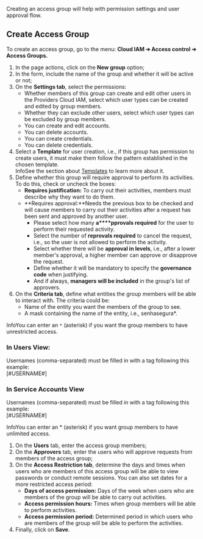 Creating an access group will help with permission settings and user approval flow.

## Create Access Group

To create an access group, go to the menu: **Cloud IAM ➔ Access control ➔ Access Groups.**

1. In the page actions, click on the **New group** option;
2. In the form, include the name of the group and whether it will be active or not;
3. On the **Settings tab**, select the permissions:
	* Whether members of this group can create and edit other users in the Providers Cloud IAM, select which user types can be created and edited by group members.
	* Whether they can exclude other users, select which user types can be excluded by group members.
	* You can create and edit accounts.
	* You can delete accounts.
	* You can create credentials.
	* You can delete credentials.
4. Select a **Template** for user creation, i.e., if this group has permission to create users, it must make them follow the pattern established in the chosen template.  
InfoSee the section about [Templates](/v3-32/docs/cloud-iam-add-template) to learn more about it.
5. Define whether this group will require approval to perform its activities. To do this, check or uncheck the boxes:
	* **Requires justification:** To carry out their activities, members must describe why they want to do them.
	* **Requires approval:**Needs the previous box to be checked and will cause members to carry out their activities after a request has been sent and approved by another user.
		+ Please select how many **a****pprovals required** for the user to perform their requested activity.
		+ Select the number of **reprovals required** to cancel the request, i.e., so the user is not allowed to perform the activity.
		+ Select whether there will be **approval in levels**, i.e., after a lower member's approval, a higher member can approve or disapprove the request.
		+ Define whether it will be mandatory to specify the **governance code** when justifying.
		+ And if always, **managers will be included** in the group's list of approvers.
6. On the **Criteria tab**, define what entities the group members will be able to interact with. The criteria could be:
	* Name of the entity you want the members of the group to see.
	* A mask containing the name of the entity, i.e., senhasegura\*.

InfoYou can enter an `*` (asterisk) if you want the group members to have unrestricted access.

### In Users View:

Usernames (comma\-separated) must be filled in with a tag following this example:  
\[\#USERNAME\#]

### In Service Accounts View

Usernames (comma\-separated) must be filled in with a tag following this example:  
\[\#USERNAME\#]

InfoYou can enter an \* (asterisk) if you want group members to have unlimited access.

1. On the **Users** tab, enter the access group members;
2. On the **Approvers** tab, enter the users who will approve requests from members of the access group;
3. On the **Access Restriction tab**, determine the days and times when users who are members of this access group will be able to view passwords or conduct remote sessions. You can also set dates for a more restricted access period:
	* **Days of access permission:** Days of the week when users who are members of the group will be able to carry out activities.
	* **Access permission hours:** Times when group members will be able to perform activities.
	* **Access permission period:** Determined period in which users who are members of the group will be able to perform the activities.
4. Finally, click on **Save**.
